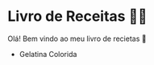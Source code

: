 # Livro de Receitas :man_cook:

Olá! Bem vindo ao meu livro de recietas :clap: 

- Gelatina Colorida
